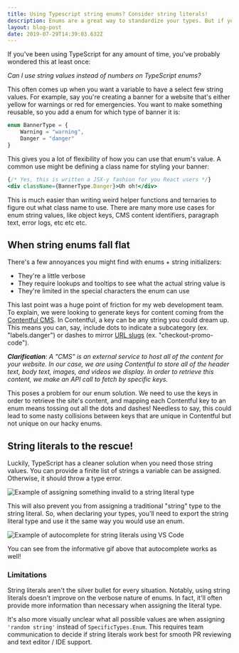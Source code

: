 ```yaml
---
title: Using Typescript string enums? Consider string literals!
description: Enums are a great way to standardize your types. But if you want those string values, is this the best solution?
layout: blog-post
date: 2019-07-29T14:39:03.632Z
---
```


If you've been using TypeScript for any amount of time, you've probably wondered this at least once:

*Can I use string values instead of numbers on TypeScript enums?*

This often comes up when you want a variable to have a select few string values. For example, say you're creating a banner for a website that's either yellow for warnings or red for emergencies. You want to make something reusable, so you add a enum for which type of banner it is:

```typescript
enum BannerType = {
    Warning = "warning",
    Danger = "danger"
}
```

This gives you a lot of flexibility of how you can use that enum's value. A common use might be defining a class name for styling your banner:

```jsx
{/* Yes, this is written a JSX-y fashion for you React users */}
<div className={BannerType.Danger}>Uh oh!</div>
```

This is much easier than writing weird helper functions and ternaries to figure out what class name to use. There are many more use cases for enum string values, like object keys, CMS content identifiers, paragraph text, error logs, etc etc etc.

## When string enums fall flat

There's a few annoyances you might find with enums + string initializers:

- They're a little verbose
- They require lookups and tooltips to see what the actual string value is
- They're limited in the special characters the enum can use

This last point was a huge point of friction for my web development team. To explain, we were looking to generate keys for content coming from the [Contentful CMS](https://www.contentful.com/). In Contentful, a key can be any string you could dream up. This means you can, say, include dots to indicate a subcategory (ex. "labels.danger") or dashes to mirror [URL slugs](https://prettylinks.com/2018/03/url-slugs/) (ex. "checkout-promo-code").

_**Clarification**: A "CMS" is an external service to host all of the content for your website. In our case, we are using Contentful to store all of the header text, body text, images, and videos we display. In order to retrieve this content, we make an API call to fetch by specific keys._

This poses a problem for our enum solution. We need to use the keys in order to retrieve the site's content, and mapping each Contentful key to an enum means tossing out all the dots and dashes! Needless to say, this could lead to some nasty collisions between keys that are unique in Contentful but not unique on our hacky enums.

## String literals to the rescue!

Luckily, TypeScript has a cleaner solution when you need those string values. You can provide a finite list of strings a variable can be assigned. Otherwise, it should throw a type error.

![Example of assigning something invalid to a string literal type](https://thepracticaldev.s3.amazonaws.com/i/vg17yj980e8yzi3s3ihj.gif)

This will also prevent you from assigning a traditional "string" type to the string literal. So, when declaring your types, you'll need to export the string literal type and use it the same way you would use an enum.

![Example of autocomplete for string literals using VS Code](https://thepracticaldev.s3.amazonaws.com/i/4l8srodbtpwfn88dp22d.gif)

You can see from the informative gif above that autocomplete works as well!

### Limitations

String literals aren't the silver bullet for every situation. Notably, using string literals doesn't improve on the verbose nature of enums. In fact, it'll often provide more information than necessary when assigning the literal type.

It's also more visually unclear what all possible values are when assigning `'random string'` instead of `SpecificTypes.Enum`. This requires team communication to decide if string literals work best for smooth PR reviewing and text editor / IDE support.
